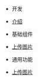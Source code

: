 - 开发
 - [介绍](/README.md)

- 基础组件
 - [上传图片](/components/upload.md)
- 通用功能
 - [上传图片](/components/upload.md)